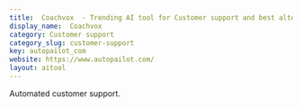 ```yaml
---
title:  Coachvox  - Trending AI tool for Customer support and best alternatives
display_name:  Coachvox 
category: Customer support
category_slug: customer-support
key: autopailot_com
website: https://www.autopailot.com/
layout: aitool
---
```


Automated customer support.
